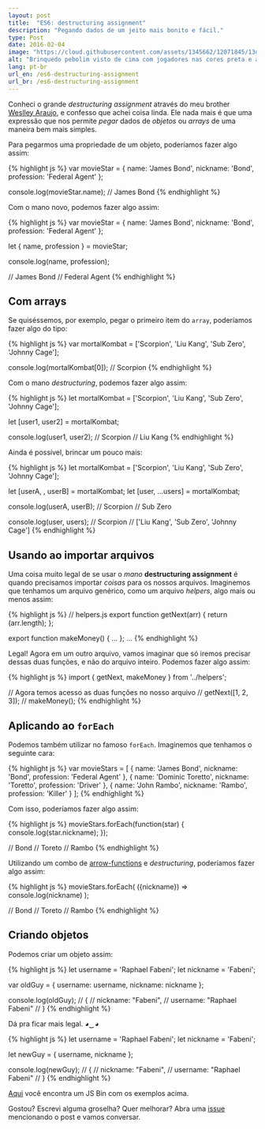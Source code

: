 ```yaml
---
layout: post
title:  "ES6: destructuring assignment"
description: "Pegando dados de um jeito mais bonito e fácil."
type: Post
date: 2016-02-04
image: "https://cloud.githubusercontent.com/assets/1345662/12071845/13d407d4-b0a9-11e5-8a14-95a3bac85cf1.jpg"
alt: "Brinquedo pebolim visto de cima com jogadores nas cores preta e amarela"
lang: pt-br
url_en: /es6-destructuring-assignment
url_br: /es6-destructuring-assignment
---
```


Conheci o grande *destructuring assignment* através do meu brother [Weslley Araujo](https://twitter.com/_weslleyaraujo), e confesso que achei coisa linda. Ele nada mais é que uma expressão que nos permite *pegar* dados de *objetos* ou *arrays* de uma maneira bem mais simples.

Para pegarmos uma propriedade de um objeto, poderíamos fazer algo assim:

{% highlight js %}
var movieStar = {
  name: 'James Bond',
  nickname: 'Bond',
  profession: 'Federal Agent'
};

console.log(movieStar.name);
// James Bond
{% endhighlight %}

Com o mano novo, podemos fazer algo assim: 

{% highlight js %}
var movieStar = {
  name: 'James Bond',
  nickname: 'Bond',
  profession: 'Federal Agent'
};

let { name, profession } = movieStar;

console.log(name, profession);

// James Bond
// Federal Agent
{% endhighlight %}

##  Com arrays

Se quiséssemos, por exemplo, pegar o primeiro item do `array`, poderíamos fazer algo do tipo:

{% highlight js %}
var mortalKombat = ['Scorpion', 'Liu Kang', 'Sub Zero', 'Johnny Cage'];

console.log(mortalKombat[0]);
// Scorpion
{% endhighlight %}

Com o mano *destructuring*, podemos fazer algo assim:

{% highlight js %}
let mortalKombat = ['Scorpion', 'Liu Kang', 'Sub Zero', 'Johnny Cage'];

let [user1, user2] = mortalKombat;

console.log(user1, user2);
// Scorpion
// Liu Kang
{% endhighlight %}

Ainda é possível, brincar um pouco mais:

{% highlight js %}
let mortalKombat = ['Scorpion', 'Liu Kang', 'Sub Zero', 'Johnny Cage'];

let [userA, , userB] = mortalKombat;
let [user, ...users] = mortalKombat;

console.log(userA, userB);
// Scorpion
// Sub Zero

console.log(user, users);
// Scorpion
// ['Liu Kang', 'Sub Zero', 'Johnny Cage']
{% endhighlight %}

## Usando ao importar arquivos

Uma coisa muito legal de se usar o *mano* **destructuring assignment** é quando precisamos importar *coisas* para os nossos arquivos. Imaginemos que tenhamos um arquivo genérico, como um arquivo *helpers*, algo mais ou menos assim:

{% highlight js %}
// helpers.js
export function getNext(arr) {
  return (arr.length);
};

export function makeMoney() {
  ...
};
...
{% endhighlight %}

Legal! Agora em um outro arquivo, vamos imaginar que só iremos precisar dessas duas funções, e não do arquivo inteiro. Podemos fazer algo assim:

{% highlight js %}
import { getNext, makeMoney } from '../helpers';

// Agora temos acesso as duas funções no nosso arquivo
// getNext([1, 2, 3]);
// makeMoney();
{% endhighlight %}

## Aplicando ao `forEach`

Podemos também utilizar no famoso `forEach`. Imaginemos que tenhamos o seguinte cara:

{% highlight js %}
var movieStars = [
  {
    name: 'James Bond',
    nickname: 'Bond',
    profession: 'Federal Agent'
  },
  {
    name: 'Dominic Toretto',
    nickname: 'Toretto',
    profession: 'Driver'
  },
  {
    name: 'John Rambo',
    nickname: 'Rambo',
    profession: 'Killer'
  }
];
{% endhighlight %}

Com isso, poderíamos fazer algo assim:

{% highlight js %}
movieStars.forEach(function(star) {
  console.log(star.nickname);
});

// Bond
// Toreto
// Rambo
{% endhighlight %}

Utilizando um combo de [arrow-functions](/es6-arrow-functions) e *destructuring*, poderíamos fazer algo assim: 

{% highlight js %}
movieStars.forEach( ({nickname}) => console.log(nickname) );

// Bond
// Toreto
// Rambo
{% endhighlight %}

## Criando objetos

Podemos criar um objeto assim:

{% highlight js %}
let username = 'Raphael Fabeni';
let nickname = 'Fabeni';

var oldGuy =  {
  username: username,
  nickname: nickname
};

console.log(oldGuy);
// {
//   nickname: "Fabeni",
//   username: "Raphael Fabeni"
// }
{% endhighlight %}

Dá pra ficar mais legal. *◕‿◕*

{% highlight js %}
let username = 'Raphael Fabeni';
let nickname = 'Fabeni';

let newGuy = { username, nickname };

console.log(newGuy);
// {
//   nickname: "Fabeni",
//   username: "Raphael Fabeni"
// }
{% endhighlight %}

[Aqui](http://jsbin.com/qejoyo/edit?js,console) você encontra um JS Bin com os exemplos acima.

Gostou? Escrevi alguma groselha? Quer melhorar? Abra uma [issue](https://github.com/raphaelfabeni/raphaelfabeni.github.io/issues) mencionando o post e vamos conversar.
